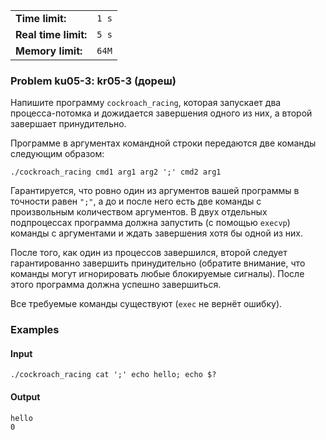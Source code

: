 |                      |       |
|----------------------|-------|
| **Time limit:**      | `1 s` |
| **Real time limit:** | `5 s` |
| **Memory limit:**    | `64M` |


### Problem ku05-3: kr05-3 (дореш)

Напишите программу `cockroach_racing`, которая запускает два процесса-потомка и дожидается
завершения одного из них, а второй завершает принудительно.

Программе в аргументах командной строки передаются две команды следующим образом:

    
    
    ./cockroach_racing cmd1 arg1 arg2 ';' cmd2 arg1

Гарантируется, что ровно один из аргументов вашей программы в точности равен `";"`, а до и после
него есть две команды с произвольным количеством аргументов. В двух отдельных подпроцессах программа
должна запустить (с помощью `execvp`) команды с аргументами и ждать завершения хотя бы одной из них.

После того, как один из процессов завершился, второй следует гарантированно завершить принудительно
(обратите внимание, что команды могут игнорировать любые блокируемые сигналы). После этого программа
должна успешно завершиться.

Все требуемые команды существуют (`exec` не вернёт ошибку).

### Examples

#### Input

    
    
    ./cockroach_racing cat ';' echo hello; echo $?

#### Output

    
    
    hello
    0

